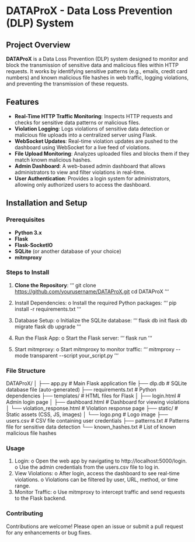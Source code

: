 # DATAProX - Data Loss Prevention (DLP) System

## Project Overview

**DATAProX** is a Data Loss Prevention (DLP) system designed to monitor and block the transmission of sensitive data and malicious files within HTTP requests. It works by identifying sensitive patterns (e.g., emails, credit card numbers) and known malicious file hashes in web traffic, logging violations, and preventing the transmission of these requests.

## Features

- **Real-Time HTTP Traffic Monitoring**: Inspects HTTP requests and checks for sensitive data patterns or malicious files.
- **Violation Logging**: Logs violations of sensitive data detection or malicious file uploads into a centralized server using Flask.
- **WebSocket Updates**: Real-time violation updates are pushed to the dashboard using WebSocket for a live feed of violations.
- **File Upload Monitoring**: Analyzes uploaded files and blocks them if they match known malicious hashes.
- **Admin Dashboard**: A web-based admin dashboard that allows administrators to view and filter violations in real-time.
- **User Authentication**: Provides a login system for administrators, allowing only authorized users to access the dashboard.

## Installation and Setup

### Prerequisites
- **Python 3.x**
- **Flask**
- **Flask-SocketIO**
- **SQLite** (or another database of your choice)
- **mitmproxy**

### Steps to Install

1. **Clone the Repository**:
  ‘‘‘  git clone https://github.com/yourusername/DATAProX.git
   cd DATAProX ’‘‘  

2.	Install Dependencies:
o	Install the required Python packages:
‘‘‘ pip install -r requirements.txt ’‘‘  

3.	Database Setup:
o	Initialize the SQLite database:
‘‘‘ flask db init
flask db migrate
flask db upgrade ’‘‘  

4.	Run the Flask App:
o	Start the Flask server:
‘‘‘ flask run ’‘‘  

5.	Start mitmproxy:
o	Start mitmproxy to monitor traffic:
‘‘‘ mitmproxy --mode transparent --script your_script.py ’‘‘  

### File Structure
DATAProX/
│
├── app.py                 # Main Flask application file
├── dlp.db                 # SQLite database file (auto-generated)
├── requirements.txt       # Python dependencies
├── templates/             # HTML files for Flask
│   ├── login.html         # Admin login page
│   ├── dashboard.html     # Dashboard for viewing violations
│   └── violation_response.html  # Violation response page
├── static/                # Static assets (CSS, JS, images)
│   └── logo.png           # Logo image
├── users.csv              # CSV file containing user credentials
├── patterns.txt           # Patterns file for sensitive data detection
└── known_hashes.txt       # List of known malicious file hashes


### Usage
1.	Login:
o	Open the web app by navigating to http://localhost:5000/login.
o	Use the admin credentials from the users.csv file to log in.
2.	View Violations:
o	After login, access the dashboard to see real-time violations.
o	Violations can be filtered by user, URL, method, or time range.
3.	Monitor Traffic:
o	Use mitmproxy to intercept traffic and send requests to the Flask backend.

### Contributing
Contributions are welcome! Please open an issue or submit a pull request for any enhancements or bug fixes.
